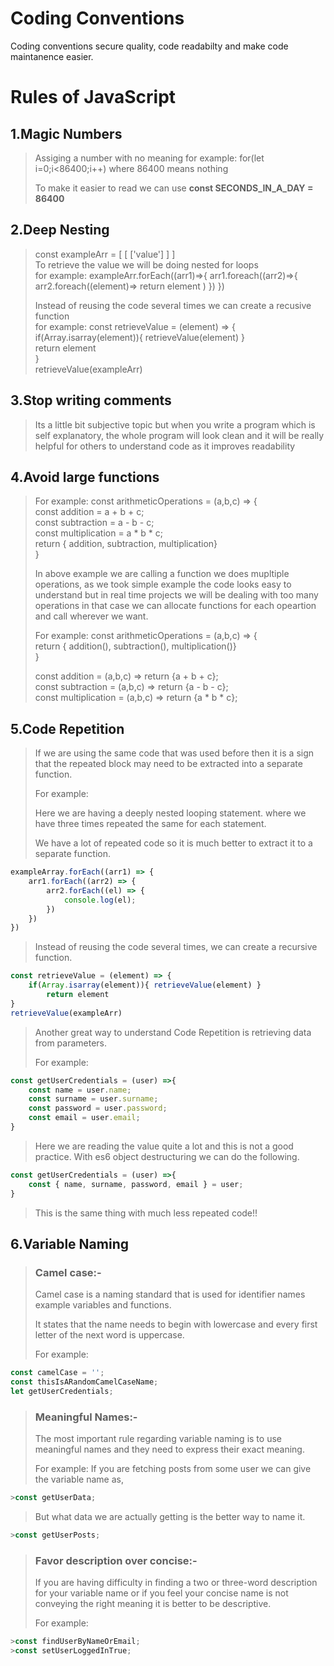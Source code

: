 # Coding Conventions
Coding conventions secure quality, code readabilty and make code maintanence easier.   

# Rules of JavaScript

## 1.Magic Numbers

>
> Assiging a number with no meaning
> for example: for(let i=0;i<86400;i++) where 86400 means nothing
> 
> To make it easier to read we can use **const SECONDS_IN_A_DAY = 86400**


## 2.Deep Nesting

>
> const exampleArr = [ [ ['value'] ] ]  
> To retrieve the value we will be doing nested for loops  
> for example: exampleArr.forEach((arr1)=>{ arr1.foreach((arr2)=>{ arr2.foreach((element)=> return element ) }) })  
>
> Instead of reusing the code several times we can create a recusive function   
> for example: const retrieveValue = (element) => {   
>   if(Array.isarray(element)){ retrieveValue(element) }  
>   return element  
> }  
> retrieveValue(exampleArr)


## 3.Stop writing comments

>
> Its a little bit subjective topic but when you write a program which is self explanatory, the whole program will look clean and 
> it will be really helpful for others to understand code as it improves readability
> 


## 4.Avoid large functions

>
> For example: const arithmeticOperations = (a,b,c) => {  
> const addition = a + b + c;  
> const subtraction = a - b - c;  
> const multiplication = a * b * c;  
> return { addition, subtraction, multiplication}  
> }  
>
> In above example we are calling a function we does mupltiple operations, as we took simple example the code looks easy to understand but
> in real time projects we will be dealing with too many operations in that case we can allocate functions for each opeartion and call
> wherever we want.
>
> For example: const arithmeticOperations = (a,b,c) => {  
> return { addition(), subtraction(), multiplication()}  
> }  
> 
> const addition = (a,b,c) => return {a + b + c};  
> const subtraction = (a,b,c) => return {a - b - c};  
> const multiplication = (a,b,c) => return {a * b * c};  

## 5.Code Repetition

>
>If we are using the same code that was used before then it is a sign that the repeated block may need to be extracted into a separate function.
>
>For example:
>
>Here we are having a deeply nested looping statement. where we have three times repeated the same for each statement.
>
>We have a lot of repeated code so it is much better to extract it to a separate function.
>
```javascript
exampleArray.forEach((arr1) => {
    arr1.forEach((arr2) => {
        arr2.forEach((el) => {
            console.log(el);
        })
    })
})
```
>
>Instead of reusing the code several times, we can create a recursive function.
>
```javascript
const retrieveValue = (element) => {
    if(Array.isarray(element)){ retrieveValue(element) }
        return element
}
retrieveValue(exampleArr)
```
>
>Another great way to understand Code Repetition is retrieving data from parameters.
>
>For example:
>
```javascript
const getUserCredentials = (user) =>{
    const name = user.name;
    const surname = user.surname;
    const password = user.password;
    const email = user.email;
}
```
>
>Here we are reading the value quite a lot and this is not a good practice.
>With es6 object destructuring we can do the following.
>

```javascript
const getUserCredentials = (user) =>{
    const { name, surname, password, email } = user;
}
```
>
>This is the same thing with much less repeated code!!
>

## 6.Variable Naming
>
>### Camel case:-
>
>Camel case is a naming standard that is used for identifier names example variables and functions.
>
>It states that the name needs to begin with lowercase and every first letter of the next word is uppercase.
>
>For example:
>
```javascript
const camelCase = '';
const thisIsARandomCamelCaseName;
let getUserCredentials;
```
>
>
>### Meaningful Names:-
>
>
>The most important rule regarding variable naming is to use meaningful names and they need to express their exact meaning.
>
>For example:
>If you are fetching posts from some user we can give the variable name as,
>
```javascript
>const getUserData;
```
>
>But what data we are actually getting is the better way to name it.
>
```javascript
>const getUserPosts;
```
>
>
>### Favor description over concise:-
>
>
>If you are having difficulty in finding a two or three-word description for your variable name or if you feel your concise name is not conveying the right meaning it is better to be descriptive.
>
>For example:
>
```javascript
>const findUserByNameOrEmail;
>const setUserLoggedInTrue;
```
>
>
